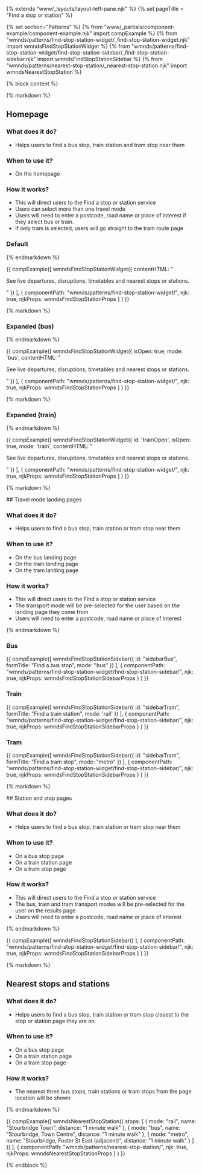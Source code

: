 {% extends "www/_layouts/layout-left-pane.njk" %}
{% set pageTitle = "Find a stop or station" %}

{% set section="Patterns" %}
{% from "www/_partials/component-example/component-example.njk" import compExample %}
{% from "wmnds/patterns/find-stop-station-widget/_find-stop-station-widget.njk" import wmndsFindStopStationWidget %}
{% from "wmnds/patterns/find-stop-station-widget/find-stop-station-sidebar/_find-stop-station-sidebar.njk" import wmndsFindStopStationSidebar %}
{% from "wmnds/patterns/nearest-stop-station/_nearest-stop-station.njk" import wmndsNearestStopStation %}

{% block content %}

{% markdown %}

## Homepage

### What does it do?

- Helps users to find a bus stop, train station and tram stop near them

### When to use it?

- On the homepage

### How it works?

- This will direct users to the Find a stop or station service
- Users can select more than one travel mode
- Users will need to enter a postcode, road name or place of interest if they select bus or train.
- If only tram is selected, users will go straight to the tram route page

### Default

{% endmarkdown %}

{{
  compExample([
      wmndsFindStopStationWidget({
        contentHTML: "<p>See live departures, disruptions, timetables and nearest stops or stations.</p>"
      })
    ], {
      componentPath: "wmnds/patterns/find-stop-station-widget/",
      njk: true,
      njkProps: wmndsFindStopStationProps
    }
  )
}}

{% markdown %}

### Expanded (bus)

{% endmarkdown %}

{{
  compExample([
      wmndsFindStopStationWidget({
        isOpen: true,
        mode: 'bus',
        contentHTML: "<p>See live departures, disruptions, timetables and nearest stops or stations.</p>"
      })
    ], {
      componentPath: "wmnds/patterns/find-stop-station-widget/",
      njk: true,
      njkProps: wmndsFindStopStationProps
    }
  )
}}

{% markdown %}

### Expanded (train)

{% endmarkdown %}

{{
  compExample([
      wmndsFindStopStationWidget({
        id: 'trainOpen',
        isOpen: true,
        mode: 'train',
        contentHTML: "<p>See live departures, disruptions, timetables and nearest stops or stations.</p>"
      })
    ], {
      componentPath: "wmnds/patterns/find-stop-station-widget/",
      njk: true,
      njkProps: wmndsFindStopStationProps
    }
  )
}}

{% markdown %}

## Travel mode landing pages

<h3>What does it do?</h3>

- Helps users to find a bus stop, train station or tram stop near them

<h3>When to use it?</h3>

- On the bus landing page
- On the train landing page
- On the tram landing page

<h3>How it works?</h3>

- This will direct users to the Find a stop or station service
- The transport mode will be pre-selected for the user based on the landing page they come from
- Users will need to enter a postcode, road name or place of interest

{% endmarkdown %}

<h3>Bus</h3>

{{
  compExample([
      wmndsFindStopStationSidebar({
        id: "sidebarBus",
        formTitle: "Find a bus stop",
        mode: "bus"
      })
    ], {
      componentPath: "wmnds/patterns/find-stop-station-widget/find-stop-station-sidebar/",
      njk: true,
      njkProps: wmndsFindStopStationSidebarProps
    }
  )
}}

<h3>Train</h3>

{{
  compExample([
      wmndsFindStopStationSidebar({
        id: "sidebarTrain",
        formTitle: "Find a train station",
        mode: 'rail'
      })
    ], {
      componentPath: "wmnds/patterns/find-stop-station-widget/find-stop-station-sidebar/",
      njk: true,
      njkProps: wmndsFindStopStationSidebarProps
    }
  )
}}

<h3>Tram</h3>

{{
  compExample([
      wmndsFindStopStationSidebar({
        id: "sidebarTram",
        formTitle: "Find a tram stop",
        mode: "metro"
      })
    ], {
      componentPath: "wmnds/patterns/find-stop-station-widget/find-stop-station-sidebar/",
      njk: true,
      njkProps: wmndsFindStopStationSidebarProps
    }
  )
}}

{% markdown %}

## Station and stop pages

<h3>What does it do?</h3>

- Helps users to find a bus stop, train station or tram stop near them

<h3>When to use it?</h3>

- On a bus stop page
- On a train station page
- On a tram stop page

<h3>How it works?</h3>

- This will direct users to the Find a stop or station service
- The bus, train and tram transport modes will be pre-selected for the user on the results page
- Users will need to enter a postcode, road name or place of interest

{% endmarkdown %}

{{
  compExample([
      wmndsFindStopStationSidebar()
    ], {
      componentPath: "wmnds/patterns/find-stop-station-widget/find-stop-station-sidebar/",
      njk: true,
      njkProps: wmndsFindStopStationSidebarProps
    }
  )
}}

{% markdown %}

## Nearest stops and stations

<h3>What does it do?</h3>

- Helps users to find a bus stop, train station or tram stop closest to the stop or station page they are on

<h3>When to use it?</h3>

- On a bus stop page
- On a train station page
- On a tram stop page

<h3>How it works?</h3>

- The nearest three bus stops, train stations or tram stops from the page location will be shown

{% endmarkdown %}

{{
  compExample([
      wmndsNearestStopStation({
        stops: [
          {
            mode: "rail",
            name: "Stourbridge Town",
            distance: "1 minute walk"
          },
          {
            mode: "bus",
            name: "Stourbridge, Town Centre",
            distance: "1 minute walk"
          },
          {
            mode: "metro",
            name: "Stourbridge, Foster St East (adjacent)",
            distance: "1 minute walk"
          }
        ]
      })
    ], {
      componentPath: "wmnds/patterns/nearest-stop-station/",
      njk: true,
      njkProps: wmndsNearestStopStationProps
    }
  )
}}

{% endblock %}
